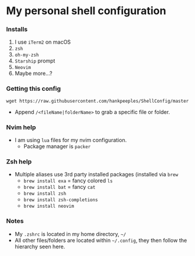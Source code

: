 # My personal shell configuration

### Installs
1. I use `iTerm2` on macOS
2. `zsh`
3. `oh-my-zsh`
4. `Starship` prompt
5. `Neovim`
6. Maybe more...?

### Getting this config
```
wget https://raw.githubusercontent.com/hankpeeples/ShellConfig/master
```
- Append `/<fileName|folderName>` to grab a specific file or folder.

### Nvim help
- I am using `lua` files for my nvim configuration.
  - Package manager is `packer`
  
### Zsh help
- Multiple aliases use 3rd party installed packages (installed via `brew`
  - `brew install exa` = fancy colored `ls`
  - `brew install bat` = fancy `cat`
  - `brew install zsh` 
  - `brew install zsh-completions`
  - `brew install neovim`

### Notes
- My `.zshrc` is located in my home directory, `~/`
- All other files/folders are located within `~/.config`, they then follow the hierarchy seen here.
